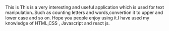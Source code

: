 This is This is a very interesting and useful application which is used for text manipulation..Such as counting letters and words,convertion it to upper and lower case and so on.
Hope you people enjoy using it.I have used my knowledge of HTML,CSS , Javascript and  react js.
